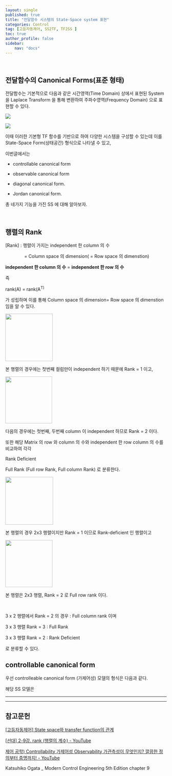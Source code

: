 ```yaml
---
layout: single
published: true
title: "전달함수 시스템의 State-Space system 표현"
categories: Control
tag: [고등자동제어, SS2TF, TF2SS ]
toc: true
author_profile: false
sidebar:
    nav: "docs"
---
```


<br>

## 전달함수의 Canonical Forms(표준 형태)

전달함수는  기본적으로 다음과 같은 시간영역(Time Domain) 상에서 표현된 System 을 Laplace Transform 을 통해 변환하여 주파수영역(Frequency Domain) 으로 표현할 수 있다. 

![]({{site.url}}/images/2023-02-17-post1/2023-02-17-13-08-35-image.png)

![]({{site.url}}/images/2023-02-17-post1/2023-02-17-13-10-53-image.png)

이때 이러한 기본형 TF 함수를 기반으로 하여 다양한 시스템을 구성할 수 있는데 이를 State-Space Form(상태공간) 형식으로 나타낼 수 있고, 

이번글에서는 

- controllable canonical form

- observable canonical form

- diagonal canonical form. 

- Jordan canonical form.

총 네가지 기능을 가진 SS 에 대해 알아보자.

<br>

## 행렬의 Rank

[Rank] : 행렬이 가지는 independent 한 column 의 수

               = Column space 의 dimension( = Row space 의 dimenstion)

**independent 한 column 의 수** = **independent 한 row 의 수**

즉

rank(A) = rank(A<sup>T) 

가 성립하며 이를 통해 Column space 의 dimension= Row space 의 dimenstion 임을 알 수 있다.

<img src="{{site.url}}/images/2023-02-17-post1/2023-02-17-15-35-03-image.png" title="" alt="" width="148">

본 행렬의 경우에는 첫번째 컬럼만이 independent 하기 때문에 Rank = 1 이고,

<img src="{{site.url}}/images/2023-02-17-post1/2023-02-17-15-35-56-image.png" title="" alt="" width="146">

다음의 경우에는 첫번째, 두번째 column 이 independent 하므로 Rank = 2 이다.

또한 해당 Matrix 의 row 와 column 의 수와 independent 한 row column 의 수를 비교하여 각각

Rank Deficient

Full Rank (Full row Rank, Full column Rank) 로 분류한다.

<img src="{{site.url}}/images/2023-02-17-post1/2023-02-17-15-35-03-image.png" title="" alt="" width="149">

본 행렬의 경우 2x3 행렬이지만 Rank = 1 이므로 Rank-deficient 인 행렬이고

<img title="" src="{{site.url}}/images/2023-02-17-post1/2023-02-17-15-35-56-image.png" alt="" width="147">

본 행렬은 2x3 행렬, Rank = 2 로 Full row rank 이다.

<br>

3 x 2 행렬에서 Rank = 2  의 경우  : Full column rank 이며

3 x 3 행렬 Rank = 3 : Full Rank

3 x 3 행렬 Rank = 2 : Rank Deficient 

로 분류할 수 있다.

## controllable canonical form

우선 controlleable canonical form (가제어성) 모델의 형식은 다음과 같다.

해당 SS 모델은 

---

---

## 참고문헌

[[고등자동제어] State space와 transfer function의 관계](https://normal-engineer.tistory.com/25)

[[선대] 2-9강. rank (행렬의 계수) - YouTube](https://www.youtube.com/watch?v=HMST0Yc7EXE)

[제어 공학) Controllability 가제어성 Observability 가관측성이 무엇인지? 깔끔한 정의부터 증명까지! - YouTube](https://www.youtube.com/watch?v=WRDCzeW112A)

Katsuhiko Ogata _ Modern Control Engineering 5th Edition chapter 9
